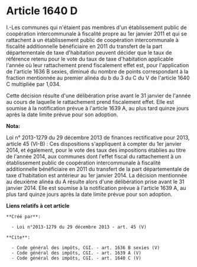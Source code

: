 # Article 1640 D

I.-Les communes qui n'étaient pas membres d'un établissement public de coopération intercommunale à fiscalité propre au 1er
janvier 2011 et qui se rattachent à un établissement public de coopération intercommunale à fiscalité additionnelle
bénéficiaire en 2011 du transfert de la part départementale de taxe d'habitation peuvent décider que le taux de référence
retenu pour le vote du taux de taxe d'habitation applicable l'année où leur rattachement prend fiscalement effet est, pour
l'application de l'article 1636 B sexies, diminué du nombre de points correspondant à la fraction mentionnée au premier
alinéa du b du 3 du C du V de l'article 1640 C multipliée par 1,034. 

Cette décision résulte d'une délibération prise avant le 31 janvier de l'année au cours de laquelle le rattachement prend
fiscalement effet. Elle est soumise à la notification prévue à l'article 1639 A, au plus tard quinze jours après la date
limite prévue pour son adoption.

**Nota:**

Loi n° 2013-1279 du 29 décembre 2013 de finances rectificative pour 2013, article 45 (VI-B) : Ces dispositions s'appliquent à
compter du 1er janvier 2014, et également,  pour le vote des taux des impositions établies au titre de l'année  2014, aux
communes dont l'effet fiscal du rattachement à un  établissement public de coopération intercommunale à fiscalité
additionnelle bénéficiaire en 2011 du transfert de la part  départementale de taxe d'habitation est antérieur au 1er janvier
2014.  La décision mentionnée au deuxième alinéa du A résulte alors d'une  délibération prise avant le 31 janvier 2014. Elle
est soumise à la  notification prévue à l'article 1639 A, au plus tard quinze jours après  la date limite prévue pour son
adoption.

**Liens relatifs à cet article**

	**Créé par**:

	  - Loi n°2013-1279 du 29 décembre 2013 - art. 45 (V)

	**Cite**:

	  - Code général des impôts, CGI. - art. 1636 B sexies (V)
	  - Code général des impôts, CGI. - art. 1639 A (V)
	  - Code général des impôts, CGI. - art. 1640 C (V)
